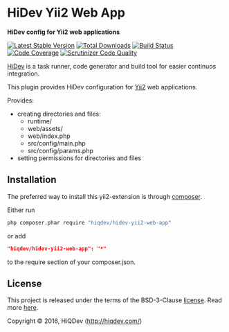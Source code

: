HiDev Yii2 Web App
==================

**HiDev config for Yii2 web applications**

[![Latest Stable Version](https://poser.pugx.org/hiqdev/hidev-php/v/stable)](https://packagist.org/packages/hiqdev/hidev-php)
[![Total Downloads](https://poser.pugx.org/hiqdev/hidev-php/downloads)](https://packagist.org/packages/hiqdev/hidev-php)
[![Build Status](https://img.shields.io/travis/hiqdev/hidev-yii2-web-app.svg)](https://travis-ci.org/hiqdev/hidev-yii2-web-app)
[![Code Coverage](https://scrutinizer-ci.com/g/hiqdev/hidev-yii2-web-app/badges/coverage.png?b=master)](https://scrutinizer-ci.com/g/hiqdev/hidev-yii2-web-app/?branch=master)
[![Scrutinizer Code Quality](https://scrutinizer-ci.com/g/hiqdev/hidev-yii2-web-app/badges/quality-score.png?b=master)](https://scrutinizer-ci.com/g/hiqdev/hidev-yii2-web-app/?branch=master)

[HiDev](https://github.com/hiqdev/hidev) is a task runner, code generator and build tool for easier continuos integration.

This plugin provides HiDev configuration for [Yii2](http://yiiframework.com/) web applications.

Provides:

- creating directories and files:
    - runtime/
    - web/assets/
    - web/index.php
    - src/config/main.php
    - src/config/params.php
- setting permissions for directories and files

## Installation

The preferred way to install this yii2-extension is through [composer](http://getcomposer.org/download/).

Either run

```sh
php composer.phar require "hiqdev/hidev-yii2-web-app"
```

or add

```json
"hiqdev/hidev-yii2-web-app": "*"
```

to the require section of your composer.json.

## License

This project is released under the terms of the BSD-3-Clause [license](LICENSE).
Read more [here](http://choosealicense.com/licenses/bsd-3-clause).

Copyright © 2016, HiQDev (http://hiqdev.com/)
